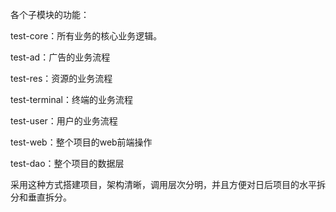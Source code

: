 各个子模块的功能：

test-core：所有业务的核心业务逻辑。

test-ad：广告的业务流程

test-res：资源的业务流程

test-terminal：终端的业务流程

test-user：用户的业务流程

test-web：整个项目的web前端操作

test-dao：整个项目的数据层


采用这种方式搭建项目，架构清晰，调用层次分明，并且方便对日后项目的水平拆分和垂直拆分。
